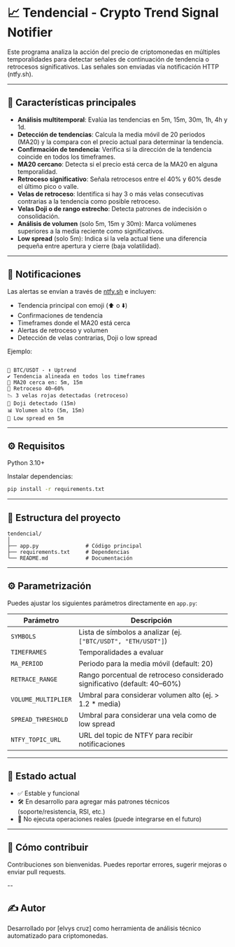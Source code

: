 
# 📈 Tendencial - Crypto Trend Signal Notifier

Este programa analiza la acción del precio de criptomonedas en múltiples temporalidades para detectar señales de continuación de tendencia o retrocesos significativos. Las señales son enviadas vía notificación HTTP (ntfy.sh).

---

## 🚀 Características principales

- **Análisis multitemporal**: Evalúa las tendencias en 5m, 15m, 30m, 1h, 4h y 1d.
- **Detección de tendencias**: Calcula la media móvil de 20 periodos (MA20) y la compara con el precio actual para determinar la tendencia.
- **Confirmación de tendencia**: Verifica si la dirección de la tendencia coincide en todos los timeframes.
- **MA20 cercano**: Detecta si el precio está cerca de la MA20 en alguna temporalidad.
- **Retroceso significativo**: Señala retrocesos entre el 40% y 60% desde el último pico o valle.
- **Velas de retroceso**: Identifica si hay 3 o más velas consecutivas contrarias a la tendencia como posible retroceso.
- **Velas Doji o de rango estrecho**: Detecta patrones de indecisión o consolidación.
- **Análisis de volumen** (solo 5m, 15m y 30m): Marca volúmenes superiores a la media reciente como significativos.
- **Low spread** (solo 5m): Indica si la vela actual tiene una diferencia pequeña entre apertura y cierre (baja volatilidad).

---

## 🔔 Notificaciones

Las alertas se envían a través de [ntfy.sh](https://ntfy.sh) e incluyen:

- Tendencia principal con emoji (⬆️ o ⬇️)
- Confirmaciones de tendencia
- Timeframes donde el MA20 está cerca
- Alertas de retroceso y volumen
- Detección de velas contrarias, Doji o low spread

Ejemplo:

```

🔔 BTC/USDT - ⬆️ Uptrend
✔️ Tendencia alineada en todos los timeframes
📍 MA20 cerca en: 5m, 15m
🔄 Retroceso 40–60%
📉 3 velas rojas detectadas (retroceso)
💠 Doji detectado (15m)
📊 Volumen alto (5m, 15m)
📏 Low spread en 5m

````

---

## ⚙️ Requisitos

Python 3.10+

Instalar dependencias:
```bash
pip install -r requirements.txt
````

---

## 📁 Estructura del proyecto

```
tendencial/
│
├── app.py               # Código principal
├── requirements.txt     # Dependencias
└── README.md            # Documentación
```

---

## ⚙️ Parametrización

Puedes ajustar los siguientes parámetros directamente en `app.py`:

| Parámetro           | Descripción                                                               |
| ------------------- | ------------------------------------------------------------------------- |
| `SYMBOLS`           | Lista de símbolos a analizar (ej. `["BTC/USDT", "ETH/USDT"]`)             |
| `TIMEFRAMES`        | Temporalidades a evaluar                                                  |
| `MA_PERIOD`         | Periodo para la media móvil (default: 20)                                 |
| `RETRACE_RANGE`     | Rango porcentual de retroceso considerado significativo (default: 40–60%) |
| `VOLUME_MULTIPLIER` | Umbral para considerar volumen alto (ej. > 1.2 \* media)                  |
| `SPREAD_THRESHOLD`  | Umbral para considerar una vela como de low spread                        |
| `NTFY_TOPIC_URL`    | URL del topic de NTFY para recibir notificaciones                         |

---

## 🧪 Estado actual

* ✅ Estable y funcional
* 🛠 En desarrollo para agregar más patrones técnicos (soporte/resistencia, RSI, etc.)
* 🚫 No ejecuta operaciones reales (puede integrarse en el futuro)

---

## 🤝 Cómo contribuir

Contribuciones son bienvenidas. Puedes reportar errores, sugerir mejoras o enviar pull requests. 

--

## ✍️ Autor

Desarrollado por \[elvys cruz] como herramienta de análisis técnico automatizado para criptomonedas.


